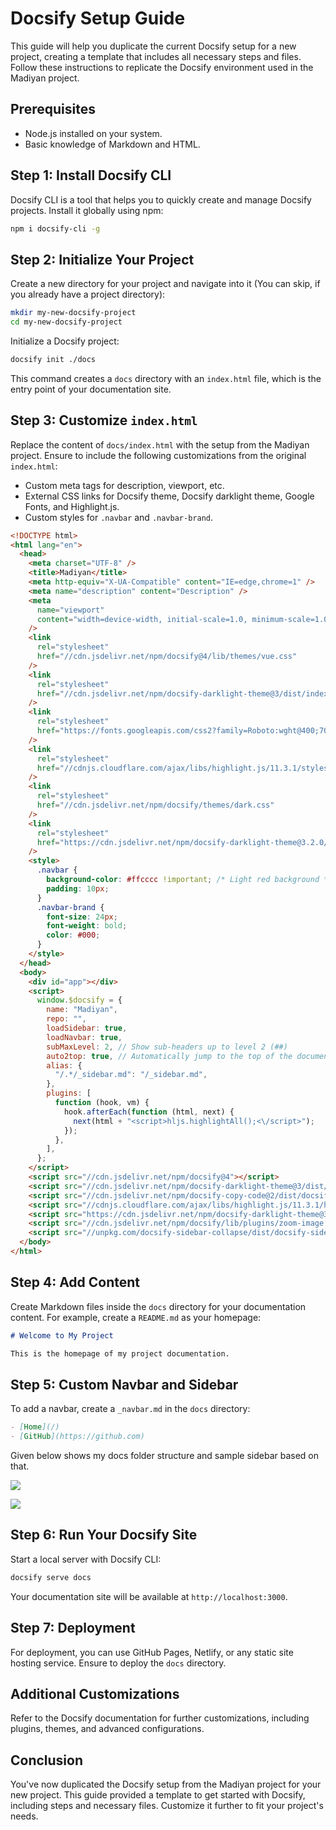 # Docsify Setup Guide

This guide will help you duplicate the current Docsify setup for a new project, creating a template that includes all necessary steps and files. Follow these instructions to replicate the Docsify environment used in the Madiyan project.

## Prerequisites

- Node.js installed on your system.
- Basic knowledge of Markdown and HTML.

## Step 1: Install Docsify CLI

Docsify CLI is a tool that helps you to quickly create and manage Docsify projects. Install it globally using npm:

```bash
npm i docsify-cli -g
```

## Step 2: Initialize Your Project

Create a new directory for your project and navigate into it (You can skip, if you already have a project directory):

```bash
mkdir my-new-docsify-project
cd my-new-docsify-project
```

Initialize a Docsify project:

```bash
docsify init ./docs
```

This command creates a `docs` directory with an `index.html` file, which is the entry point of your documentation site.

## Step 3: Customize `index.html`

Replace the content of `docs/index.html` with the setup from the Madiyan project. Ensure to include the following customizations from the original `index.html`:

- Custom meta tags for description, viewport, etc.
- External CSS links for Docsify theme, Docsify darklight theme, Google Fonts, and Highlight.js.
- Custom styles for `.navbar` and `.navbar-brand`.

```html
<!DOCTYPE html>
<html lang="en">
  <head>
    <meta charset="UTF-8" />
    <title>Madiyan</title>
    <meta http-equiv="X-UA-Compatible" content="IE=edge,chrome=1" />
    <meta name="description" content="Description" />
    <meta
      name="viewport"
      content="width=device-width, initial-scale=1.0, minimum-scale=1.0"
    />
    <link
      rel="stylesheet"
      href="//cdn.jsdelivr.net/npm/docsify@4/lib/themes/vue.css"
    />
    <link
      rel="stylesheet"
      href="//cdn.jsdelivr.net/npm/docsify-darklight-theme@3/dist/index.css"
    />
    <link
      rel="stylesheet"
      href="https://fonts.googleapis.com/css2?family=Roboto:wght@400;700&display=swap"
    />
    <link
      rel="stylesheet"
      href="//cdnjs.cloudflare.com/ajax/libs/highlight.js/11.3.1/styles/github.min.css"
    />
    <link
      rel="stylesheet"
      href="//cdn.jsdelivr.net/npm/docsify/themes/dark.css"
    />
    <link
      rel="stylesheet"
      href="https://cdn.jsdelivr.net/npm/docsify-darklight-theme@3.2.0/dist/style.min.css"
    />
    <style>
      .navbar {
        background-color: #ffcccc !important; /* Light red background */
        padding: 10px;
      }
      .navbar-brand {
        font-size: 24px;
        font-weight: bold;
        color: #000;
      }
    </style>
  </head>
  <body>
    <div id="app"></div>
    <script>
      window.$docsify = {
        name: "Madiyan",
        repo: "",
        loadSidebar: true,
        loadNavbar: true,
        subMaxLevel: 2, // Show sub-headers up to level 2 (##)
        auto2top: true, // Automatically jump to the top of the document when navigating
        alias: {
          "/.*/_sidebar.md": "/_sidebar.md",
        },
        plugins: [
          function (hook, vm) {
            hook.afterEach(function (html, next) {
              next(html + "<script>hljs.highlightAll();<\/script>");
            });
          },
        ],
      };
    </script>
    <script src="//cdn.jsdelivr.net/npm/docsify@4"></script>
    <script src="//cdn.jsdelivr.net/npm/docsify-darklight-theme@3/dist/index.js"></script>
    <script src="//cdn.jsdelivr.net/npm/docsify-copy-code@2/dist/docsify-copy-code.js"></script>
    <script src="//cdnjs.cloudflare.com/ajax/libs/highlight.js/11.3.1/highlight.min.js"></script>
    <script src="https://cdn.jsdelivr.net/npm/docsify-darklight-theme@3.2.0/dist/index.min.js"></script>
    <script src="//cdn.jsdelivr.net/npm/docsify/lib/plugins/zoom-image.min.js"></script>
    <script src="//unpkg.com/docsify-sidebar-collapse/dist/docsify-sidebar-collapse.min.js"></script>
  </body>
</html>
```

## Step 4: Add Content

Create Markdown files inside the `docs` directory for your documentation content. For example, create a `README.md` as your homepage:

```markdown
# Welcome to My Project

This is the homepage of my project documentation.
```

## Step 5: Custom Navbar and Sidebar

To add a navbar, create a `_navbar.md` in the `docs` directory:

```markdown
- [Home](/)
- [GitHub](https://github.com)
```

Given below shows my docs folder structure and sample sidebar based on that.

![](_images/2024-07-13-22-01-53.png)

![](_images/2024-07-13-22-02-14.png)

## Step 6: Run Your Docsify Site

Start a local server with Docsify CLI:

```bash
docsify serve docs
```

Your documentation site will be available at `http://localhost:3000`.

## Step 7: Deployment

For deployment, you can use GitHub Pages, Netlify, or any static site hosting service. Ensure to deploy the `docs` directory.

## Additional Customizations

Refer to the Docsify documentation for further customizations, including plugins, themes, and advanced configurations.

## Conclusion

You've now duplicated the Docsify setup from the Madiyan project for your new project. This guide provided a template to get started with Docsify, including steps and necessary files. Customize it further to fit your project's needs.
